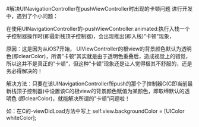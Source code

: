 #解决UINavigationController在pushViewController时出现的卡顿问题
进行开发中，遇到了个小问题：

在使用UINavigationController的-pushViewController:animated:执行入栈一个子控制器操作时(即最新栈顶子控制器)，会出现推出(即入栈)”卡顿”现象，

原因：这是因为从iOS7开始， UIViewController的根view的背景颜色默认为透明色(即clearColor)，所谓”卡顿”其实就是由于透明色重叠后，造成视觉上的错觉，所以这并不是真正的”卡顿”，但这种”卡顿”现象还是让人觉得极其不舒服的，还是务必得解决的！

解决方法：只要在该UINavigationController所push的那个子控制器C(C即当前最新栈顶子控制器)中设置该C的根view的背景颜色赋值为某颜色，即取缔默认的透明色 (即clearColor)，就能解决所谓的”卡顿”问题啦！

如：在C的-viewDidLoad方法中写上 self.view.backgroundColor = [UIColor whiteColor];


